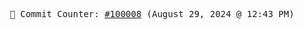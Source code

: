 <p align="center">
    <samp>
        📮 Commit Counter: <a href="https://github.com/Javascript-void0/Javascript-void0/commits/main">#100008</a> (August 29, 2024 @ 12:43 PM)
    </samp>
</p>